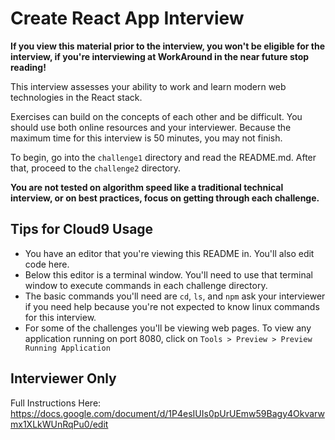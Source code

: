 # Create React App Interview

**If you view this material prior to the interview, you won't be eligible for the interview, if you're interviewing at WorkAround in the near future stop reading!**

This interview assesses your ability to work and learn modern web technologies in the React stack.

Exercises can build on the concepts of each other and be difficult. You should use both online resources and your interviewer. Because the maximum time for this interview is 50 minutes, you may not finish.

To begin, go into the `challenge1` directory and read the README.md. After that, proceed to the `challenge2` directory.

**You are not tested on algorithm speed like a traditional technical interview,
or on best practices, focus on getting through each challenge.**

## Tips for Cloud9 Usage

- You have an editor that you're viewing this README in. You'll also edit code here.
- Below this editor is a terminal window. You'll need to use that terminal window to execute commands in each challenge directory.
- The basic commands you'll need are `cd`, `ls`, and `npm` ask your interviewer if you need help because you're not expected to know linux commands for this interview.
- For some of the challenges you'll be viewing web pages. To view any application running on port 8080, click on `Tools > Preview > Preview Running Application`

## Interviewer Only

Full Instructions Here: https://docs.google.com/document/d/1P4esIUIs0pUrUEmw59Bagy4Okvarwmx1XLkWUnRqPu0/edit
